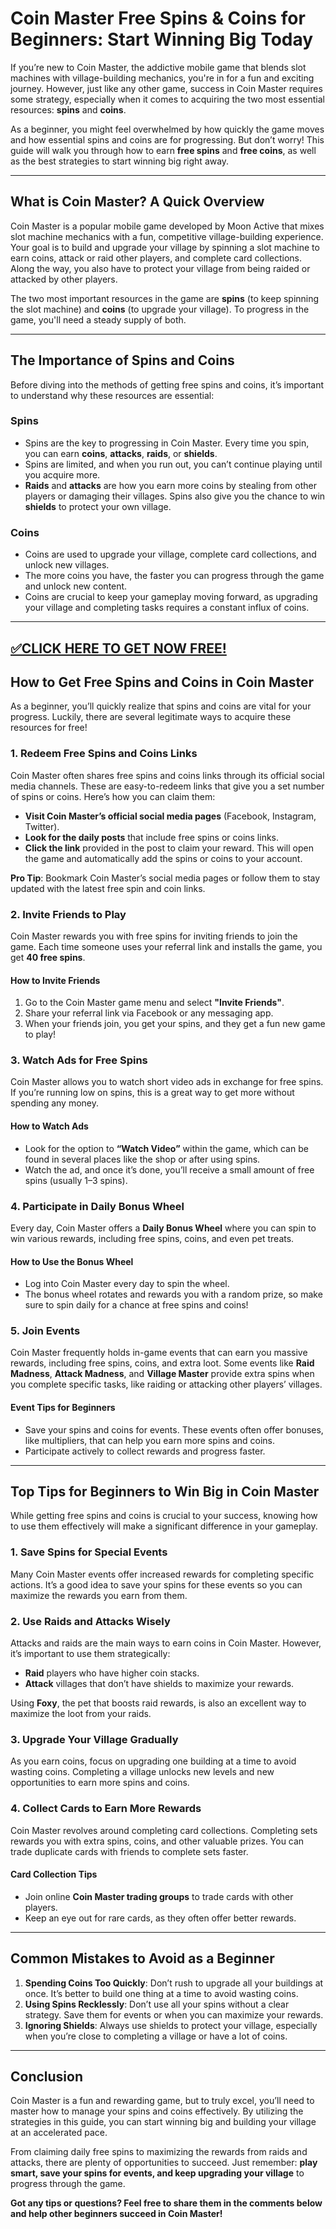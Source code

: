 # Coin Master Free Spins & Coins for Beginners: Start Winning Big Today

If you’re new to Coin Master, the addictive mobile game that blends slot machines with village-building mechanics, you're in for a fun and exciting journey. However, just like any other game, success in Coin Master requires some strategy, especially when it comes to acquiring the two most essential resources: **spins** and **coins**.

As a beginner, you might feel overwhelmed by how quickly the game moves and how essential spins and coins are for progressing. But don’t worry! This guide will walk you through how to earn **free spins** and **free coins**, as well as the best strategies to start winning big right away.

---

## **What is Coin Master? A Quick Overview**

Coin Master is a popular mobile game developed by Moon Active that mixes slot machine mechanics with a fun, competitive village-building experience. Your goal is to build and upgrade your village by spinning a slot machine to earn coins, attack or raid other players, and complete card collections. Along the way, you also have to protect your village from being raided or attacked by other players.

The two most important resources in the game are **spins** (to keep spinning the slot machine) and **coins** (to upgrade your village). To progress in the game, you'll need a steady supply of both.

---

## **The Importance of Spins and Coins**

Before diving into the methods of getting free spins and coins, it’s important to understand why these resources are essential:

### **Spins**
- Spins are the key to progressing in Coin Master. Every time you spin, you can earn **coins**, **attacks**, **raids**, or **shields**.
- Spins are limited, and when you run out, you can’t continue playing until you acquire more. 
- **Raids** and **attacks** are how you earn more coins by stealing from other players or damaging their villages. Spins also give you the chance to win **shields** to protect your own village.

### **Coins**
- Coins are used to upgrade your village, complete card collections, and unlock new villages.
- The more coins you have, the faster you can progress through the game and unlock new content.
- Coins are crucial to keep your gameplay moving forward, as upgrading your village and completing tasks requires a constant influx of coins.

--------------------------------------------
[✅CLICK HERE TO GET NOW FREE!](https://freeforyou.xyz/coinmaster/)
--------------------------------------------

## **How to Get Free Spins and Coins in Coin Master**

As a beginner, you’ll quickly realize that spins and coins are vital for your progress. Luckily, there are several legitimate ways to acquire these resources for free!

### **1. Redeem Free Spins and Coins Links**

Coin Master often shares free spins and coins links through its official social media channels. These are easy-to-redeem links that give you a set number of spins or coins. Here’s how you can claim them:

- **Visit Coin Master’s official social media pages** (Facebook, Instagram, Twitter).
- **Look for the daily posts** that include free spins or coins links.
- **Click the link** provided in the post to claim your reward. This will open the game and automatically add the spins or coins to your account.

**Pro Tip**: Bookmark Coin Master’s social media pages or follow them to stay updated with the latest free spin and coin links.

### **2. Invite Friends to Play**

Coin Master rewards you with free spins for inviting friends to join the game. Each time someone uses your referral link and installs the game, you get **40 free spins**.

#### **How to Invite Friends**
1. Go to the Coin Master game menu and select **"Invite Friends"**.
2. Share your referral link via Facebook or any messaging app.
3. When your friends join, you get your spins, and they get a fun new game to play!

### **3. Watch Ads for Free Spins**

Coin Master allows you to watch short video ads in exchange for free spins. If you’re running low on spins, this is a great way to get more without spending any money.

#### **How to Watch Ads**
- Look for the option to **“Watch Video”** within the game, which can be found in several places like the shop or after using spins.
- Watch the ad, and once it’s done, you’ll receive a small amount of free spins (usually 1–3 spins).

### **4. Participate in Daily Bonus Wheel**

Every day, Coin Master offers a **Daily Bonus Wheel** where you can spin to win various rewards, including free spins, coins, and even pet treats.

#### **How to Use the Bonus Wheel**
- Log into Coin Master every day to spin the wheel.
- The bonus wheel rotates and rewards you with a random prize, so make sure to spin daily for a chance at free spins and coins!

### **5. Join Events**

Coin Master frequently holds in-game events that can earn you massive rewards, including free spins, coins, and extra loot. Some events like **Raid Madness**, **Attack Madness**, and **Village Master** provide extra spins when you complete specific tasks, like raiding or attacking other players’ villages.

#### **Event Tips for Beginners**
- Save your spins and coins for events. These events often offer bonuses, like multipliers, that can help you earn more spins and coins.
- Participate actively to collect rewards and progress faster.

---

## **Top Tips for Beginners to Win Big in Coin Master**

While getting free spins and coins is crucial to your success, knowing how to use them effectively will make a significant difference in your gameplay.

### **1. Save Spins for Special Events**

Many Coin Master events offer increased rewards for completing specific actions. It’s a good idea to save your spins for these events so you can maximize the rewards you earn from them.

### **2. Use Raids and Attacks Wisely**

Attacks and raids are the main ways to earn coins in Coin Master. However, it’s important to use them strategically:
- **Raid** players who have higher coin stacks.
- **Attack** villages that don’t have shields to maximize your rewards.

Using **Foxy**, the pet that boosts raid rewards, is also an excellent way to maximize the loot from your raids.

### **3. Upgrade Your Village Gradually**

As you earn coins, focus on upgrading one building at a time to avoid wasting coins. Completing a village unlocks new levels and new opportunities to earn more spins and coins.

### **4. Collect Cards to Earn More Rewards**

Coin Master revolves around completing card collections. Completing sets rewards you with extra spins, coins, and other valuable prizes. You can trade duplicate cards with friends to complete sets faster.

#### **Card Collection Tips**
- Join online **Coin Master trading groups** to trade cards with other players.
- Keep an eye out for rare cards, as they often offer better rewards.

---

## **Common Mistakes to Avoid as a Beginner**

1. **Spending Coins Too Quickly**: Don’t rush to upgrade all your buildings at once. It’s better to build one thing at a time to avoid wasting coins.
2. **Using Spins Recklessly**: Don’t use all your spins without a clear strategy. Save them for events or when you can maximize your rewards.
3. **Ignoring Shields**: Always use shields to protect your village, especially when you’re close to completing a village or have a lot of coins.

---

## **Conclusion**

Coin Master is a fun and rewarding game, but to truly excel, you’ll need to master how to manage your spins and coins effectively. By utilizing the strategies in this guide, you can start winning big and building your village at an accelerated pace.

From claiming daily free spins to maximizing the rewards from raids and attacks, there are plenty of opportunities to succeed. Just remember: **play smart, save your spins for events, and keep upgrading your village** to progress through the game.

**Got any tips or questions? Feel free to share them in the comments below and help other beginners succeed in Coin Master!**

